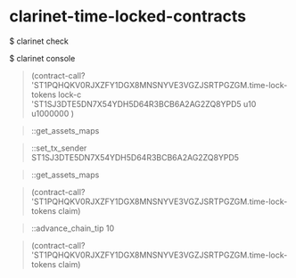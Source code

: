 # clarinet-time-locked-contracts

$ clarinet check

$ clarinet console

> (contract-call? 'ST1PQHQKV0RJXZFY1DGX8MNSNYVE3VGZJSRTPGZGM.time-lock-tokens lock-c 'ST1SJ3DTE5DN7X54YDH5D64R3BCB6A2AG2ZQ8YPD5 u10 u1000000 )

> ::get_assets_maps


> ::set_tx_sender ST1SJ3DTE5DN7X54YDH5D64R3BCB6A2AG2ZQ8YPD5

> ::get_assets_maps

> (contract-call? 'ST1PQHQKV0RJXZFY1DGX8MNSNYVE3VGZJSRTPGZGM.time-lock-tokens claim)

> ::advance_chain_tip 10

> (contract-call? 'ST1PQHQKV0RJXZFY1DGX8MNSNYVE3VGZJSRTPGZGM.time-lock-tokens claim)